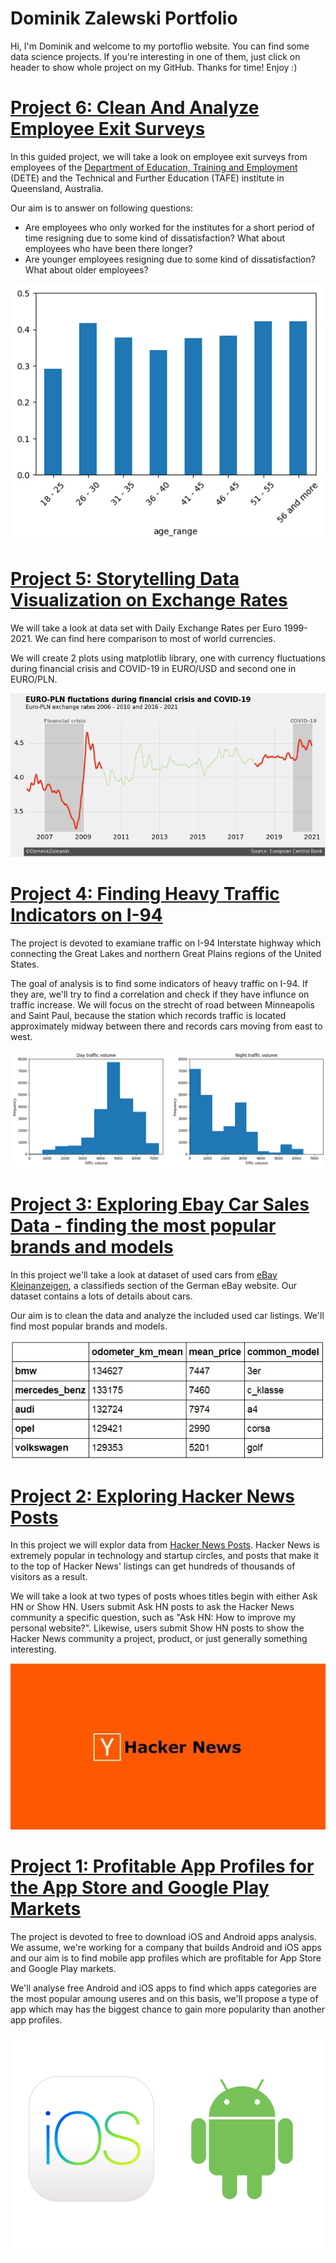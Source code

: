 # Dominik Zalewski Portfolio
Hi,
I'm Dominik and welcome to my portoflio website. You can find some data science projects. If you're interesting in one of them, just click on header to show whole project on my GitHub. Thanks for time! Enjoy :)

# [Project 6: Clean And Analyze Employee Exit Surveys](https://github.com/doxenix/projects/blob/main/Clean%20And%20Analyze%20Employee%20Exit%20Surveys.ipynb)
In this guided project, we will take a look on employee exit surveys from employees of the [Department of Education, Training and Employment](https://en.wikipedia.org/wiki/Department_of_Education_(Queensland)) (DETE) and the Technical and Further Education (TAFE) institute in Queensland, Australia.

Our aim is to answer on following questions:
* Are employees who only worked for the institutes for a short period of time resigning due to some kind of dissatisfaction? What about employees who have been there longer?
* Are younger employees resigning due to some kind of dissatisfaction? What about older employees?

![](/images/survey.png)

# [Project 5: Storytelling Data Visualization on Exchange Rates](https://github.com/doxenix/projects/blob/main/EURO_PLN%20and%20EURO_USD%20plots%20(2).ipynb)
We will take a look at data set with Daily Exchange Rates per Euro 1999-2021. We can find here comparison to most of world currencies.

We will create 2 plots using matplotlib library, one with currency fluctuations during financial crisis and COVID-19 in EURO/USD and second one in EURO/PLN.

![](/images/euro-pln_1.png)

# [Project 4: Finding Heavy Traffic Indicators on I-94](https://github.com/doxenix/projects/blob/main/Finding%20Heavy%20Traffic%20Indicators%20on%20I-94.ipynb)
The project is devoted to examiane traffic on I-94 Interstate highway which connecting the Great Lakes and northern Great Plains regions of the United States.

The goal of analysis is to find some indicators of heavy traffic on I-94. If they are, we'll try to find a correlation and check if they have influnce on traffic increase. We will focus on the strecht of road between Minneapolis and Saint Paul, because the station which records traffic is located approximately midway between there and records cars moving from east to west.

![](/images/traffic.png)


# [Project 3: Exploring Ebay Car Sales Data - finding the most popular brands and models](https://github.com/doxenix/projects/blob/main/Exploring%20Ebay%20Car%20Sales%20Data%20-%20finding%20the%20most%20popular%20brands%20and%20models.ipynb)
In this project we'll take a look at dataset of used cars from [eBay Kleinanzeigen](https://www.ebay-kleinanzeigen.de/), a classifieds section of the German eBay website. Our dataset contains a lots of details about cars.

Our aim is to clean the data and analyze the included used car listings. We'll find most popular brands and models.

![](/images/cars.JPG)


# [Project 2: Exploring Hacker News Posts](https://github.com/doxenix/projects/blob/main/Exploring%20Hacker%20News%20Posts.ipynb)
In this project we will explor data from [Hacker News Posts](https://news.ycombinator.com/). Hacker News is extremely popular in technology and startup circles, and posts that make it to the top of Hacker News' listings can get hundreds of thousands of visitors as a result.

We will take a look at two types of posts whoes titles begin with either Ask HN or Show HN. Users submit Ask HN posts to ask the Hacker News community a specific question, such as "Ask HN: How to improve my personal website?". Likewise, users submit Show HN posts to show the Hacker News community a project, product, or just generally something interesting.

![](/images/hacker.JPG) 


# [Project 1: Profitable App Profiles for the App Store and Google Play Markets](https://github.com/doxenix/projects/blob/main/Profitable%20App%20Profiles%20for%20the%20App%20Store%20and%20Google%20Play%20Markets.ipynb)
The project is devoted to free to download iOS and Android apps analysis. We assume, we're working for a company that builds Android and iOS apps and our aim is to find mobile app profiles which are profitable for App Store and Google Play markets.

We'll analyse free Android and iOS apps to find which apps categories are the most popular amoung useres and on this basis, we'll propose a type of app which may has the biggest chance to gain more popularity than another app profiles.

![](/images/IOS_Android_l.png) 
